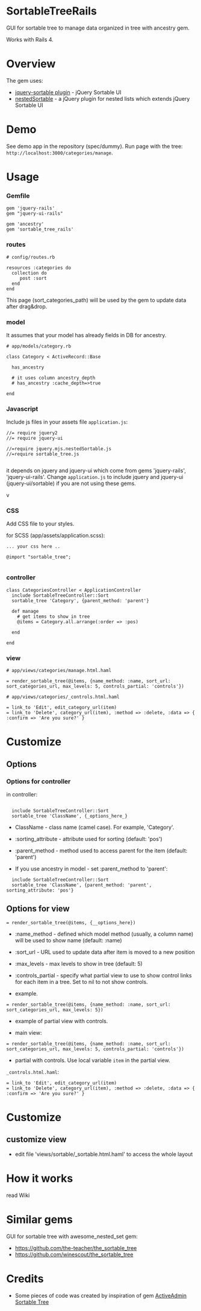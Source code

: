 # SortableTreeRails

GUI for sortable tree to manage data organized in tree with ancestry gem.

Works with Rails 4.


# Overview

The gem uses:
* [jquery-sortable plugin](https://johnny.github.io/jquery-sortable/) - jQuery Sortable UI
* [nestedSortable](https://github.com/ilikenwf/nestedSortable) - a jQuery plugin for nested lists which extends jQuery Sortable UI

# Demo
See demo app in the repository (spec/dummy).
Run page with the tree: `http://localhost:3000/categories/manage`.


# Usage



### Gemfile

```
gem 'jquery-rails'
gem "jquery-ui-rails"

gem 'ancestry'
gem 'sortable_tree_rails'
```


### routes

```
# config/routes.rb

resources :categories do
  collection do
     post :sort
  end
end

```

This page (sort_categories_path) will be used by the gem to update data after drag&drop.

### model

It assumes that your model has already fields in DB for ancestry.

```
# app/models/category.rb

class Category < ActiveRecord::Base

  has_ancestry

  # it uses column ancestry_depth
  # has_ancestry :cache_depth=>true

end

```


### Javascript

Include js files in your assets file `application.js`:

```
//= require jquery2
//= require jquery-ui

//=require jquery.mjs.nestedSortable.js
//=require sortable_tree.js


```

it depends on jquery and jquery-ui which come from gems 'jquery-rails', 'jquery-ui-rails'.
Change `application.js` to include jquery and jquery-ui (jquery-ui/sortable) if you are not using these gems.
 


v
### CSS

Add CSS file to your styles.

for SCSS (app/assets/application.scss):

```
... your css here ..

@import "sortable_tree";


```


### controller

```
class CategoriesController < ApplicationController
  include SortableTreeController::Sort
  sortable_tree 'Category', {parent_method: 'parent'}

  def manage
    # get items to show in tree
    @items = Category.all.arrange(:order => :pos)

  end

end

```

### view

```
# app/views/categories/manage.html.haml

= render_sortable_tree(@items, {name_method: :name, sort_url: sort_categories_url, max_levels: 5, controls_partial: 'controls'})

```


```
# app/views/categories/_controls.html.haml

= link_to 'Edit', edit_category_url(item)
= link_to 'Delete', category_url(item), :method => :delete, :data => { :confirm => 'Are you sure?' }

```



# Customize

## Options

### Options for controller

in controller:
```

  include SortableTreeController::Sort
  sortable_tree 'ClassName', {_options_here_}

```


* ClassName - class name (camel case). For example, 'Category'.
* :sorting_attribute - attribute used for sorting (default: 'pos')
* :parent_method - method used to access parent for the item (default: 'parent')


* If you use ancestry in model - set :parent_method to 'parent':

```
  include SortableTreeController::Sort
  sortable_tree 'ClassName', {parent_method: 'parent', sorting_attribute: 'pos'}
```





## Options for view

```
= render_sortable_tree(@items, {__options_here})
```

* :name_method - defined which model method (usually, a column name) will be used to show name (default: :name)
* :sort_url - URL used to update data after item is moved to a new position
* :max_levels - max levels to show in tree (default: 5)
* :controls_partial - specify what partial view to use to show control links for each item in a tree. Set to nil to not show controls.



* example.

```
= render_sortable_tree(@items, {name_method: :name, sort_url: sort_categories_url, max_levels: 5})
```


* example of partial view with controls.

* main view:
```
= render_sortable_tree(@items, {name_method: :name, sort_url: sort_categories_url, max_levels: 5, controls_partial: 'controls'})
```

* partial with controls. Use local variable `item` in the partial view.

`_controls.html.haml`:

```
= link_to 'Edit', edit_category_url(item)
= link_to 'Delete', category_url(item), :method => :delete, :data => { :confirm => 'Are you sure?' }

```


# Customize

## customize view

* edit file 'views/sortable/_sortable.html.haml' to access the whole layout





# How it works

read Wiki


# Similar gems

GUI for sortable tree with awesome_nested_set gem:
* https://github.com/the-teacher/the_sortable_tree
* https://github.com/winescout/the_sortable_tree


# Credits
* Some pieces of code was created by inspiration of gem [ActiveAdmin Sortable Tree](https://github.com/maxivak/activeadmin-sortable-tree/)


